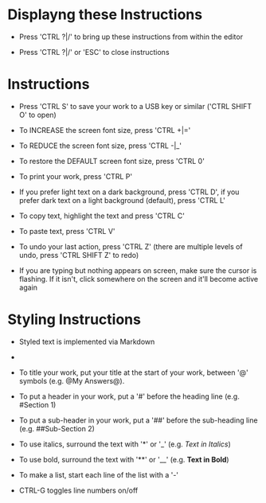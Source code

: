 Displayng these Instructions
============================
- Press 'CTRL ?|/' to bring up these instructions from within the editor

- Press 'CTRL ?|/' or 'ESC' to close instructions 

Instructions
============
- Press 'CTRL S' to save your work to a USB key or similar ('CTRL SHIFT O' to open)

- To INCREASE the screen font size, press 'CTRL +|=' 

- To REDUCE the screen font size, press 'CTRL -|_'

- To restore the DEFAULT screen font size, press 'CTRL 0'

- To print your work, press 'CTRL P'

- If you prefer light text on a dark background, press 'CTRL D', if you prefer dark text on a light background (default), press 'CTRL L'

- To copy text, highlight the text and press 'CTRL C'

- To paste text, press 'CTRL V'

- To undo your last action, press 'CTRL Z' (there are multiple levels of undo, press 'CTRL SHIFT Z' to redo)

- If you are typing but nothing appears on screen, make sure the cursor is flashing. If it isn't, click somewhere on the screen and it'll become active again

Styling Instructions
====================

- Styled text is implemented via Markdown
- 
- To title your work, put your title at the start of your work, between '@' symbols (e.g. @My Answers@).

- To put a header in your work, put a '#' before the heading line (e.g. #Section 1)

- To put a sub-header in your work, put a '##' before the sub-heading line (e.g. ##Sub-Section 2)

- To use italics, surround the text with '*' or '_' (e.g. _Text in Italics_)

- To use bold, surround the text with '**' or '__' (e.g. __Text in Bold__)

- To make a list, start each line of the list with a '-'

- CTRL-G toggles line numbers on/off